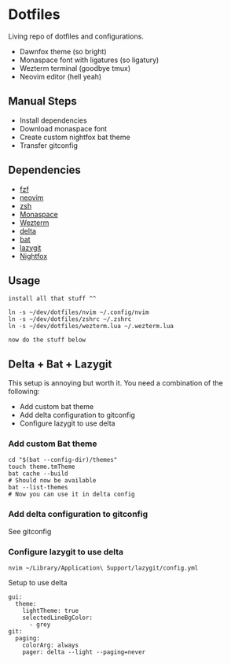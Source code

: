 # Dotfiles

Living repo of dotfiles and configurations.

- Dawnfox theme (so bright)
- Monaspace font with ligatures (so ligatury)
- Wezterm terminal (goodbye tmux)
- Neovim editor (hell yeah)

## Manual Steps
- Install dependencies
- Download monaspace font
- Create custom nightfox bat theme
- Transfer gitconfig

## Dependencies
- [fzf](https://github.com/junegunn/fzf)
- [neovim](https://neovim.io/)
- [zsh](https://ohmyz.sh/)
- [Monaspace](https://monaspace.githubnext.com/)
- [Wezterm](https://github.com/wez/wezterm)
- [delta](https://github.com/dandavison/delta)
- [bat](https://github.com/sharkdp/bat)
- [lazygit](https://github.com/jesseduffield/lazygit)
- [Nightfox](https://github.com/EdenEast/nightfox.nvim)

## Usage
```
install all that stuff ^^

ln -s ~/dev/dotfiles/nvim ~/.config/nvim
ln -s ~/dev/dotfiles/zshrc ~/.zshrc
ln -s ~/dev/dotfiles/wezterm.lua ~/.wezterm.lua

now do the stuff below
```

## Delta + Bat + Lazygit
This setup is annoying but worth it. You need a combination of the following:
- Add custom bat theme
- Add delta configuration to gitconfig
- Configure lazygit to use delta

### Add custom Bat theme
```
cd "$(bat --config-dir)/themes"
touch theme.tmTheme
bat cache --build
# Should now be available
bat --list-themes
# Now you can use it in delta config
```

### Add delta configuration to gitconfig
See gitconfig

### Configure lazygit to use delta
```
nvim ~/Library/Application\ Support/lazygit/config.yml
```

Setup to use delta
```
gui:
  theme:
    lightTheme: true
    selectedLineBgColor:
      - grey
git:
  paging:
    colorArg: always
    pager: delta --light --paging=never
```
